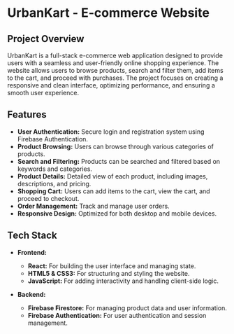
# **UrbanKart - E-commerce Website**

## **Project Overview**

UrbanKart is a full-stack e-commerce web application designed to provide users with a seamless and user-friendly online shopping experience. The website allows users to browse products, search and filter them, add items to the cart, and proceed with purchases. The project focuses on creating a responsive and clean interface, optimizing performance, and ensuring a smooth user experience.

## **Features**

- **User Authentication:** Secure login and registration system using Firebase Authentication.
- **Product Browsing:** Users can browse through various categories of products.
- **Search and Filtering:** Products can be searched and filtered based on keywords and categories.
- **Product Details:** Detailed view of each product, including images, descriptions, and pricing.
- **Shopping Cart:** Users can add items to the cart, view the cart, and proceed to checkout.
- **Order Management:** Track and manage user orders.
- **Responsive Design:** Optimized for both desktop and mobile devices.

## **Tech Stack**

- **Frontend:**
  - **React:** For building the user interface and managing state.
  - **HTML5 & CSS3:** For structuring and styling the website.
  - **JavaScript:** For adding interactivity and handling client-side logic.

- **Backend:**
  - **Firebase Firestore:** For managing product data and user information.
  - **Firebase Authentication:** For user authentication and session management.


